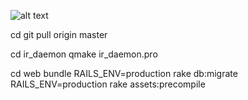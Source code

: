 ![alt text](http://www.airbirds.de/wp-content/uploads/2015/11/logo_big.png "EasyRaceLapTimer")

cd
git pull origin master

cd ir_daemon
qmake ir_daemon.pro

cd web
bundle
RAILS_ENV=production rake db:migrate
RAILS_ENV=production rake assets:precompile
